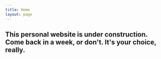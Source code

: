 ```yaml
---
title: Home
layout: page
---
```


## This personal website is under construction. Come back in a week, or don't. It's your choice, really.
